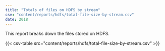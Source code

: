 ```yaml
---
title: "Totals of files on HDFS by stream"
csv: "content/reports/hdfs/total-file-size-by-stream.csv"
date: 2018
---
```


This report breaks down the files stored on HDFS.

{{< csv-table src="content/reports/hdfs/total-file-size-by-stream.csv" >}}